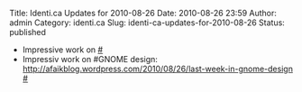 Title: Identi.ca Updates for 2010-08-26
Date: 2010-08-26 23:59
Author: admin
Category: identi.ca
Slug: identi-ca-updates-for-2010-08-26
Status: published

- Impressive work on [\#](http://identi.ca/notice/47530577)
- Impressiv work on \#GNOME design: <a href="http://afaikblog.wordpress.com/2010/08/26/last-week-in-gnome-design" rel="nofollow">http://afaikblog.wordpress.com/2010/08/26/last-week-in-gnome-design</a> [\#](http://identi.ca/notice/47530702)
